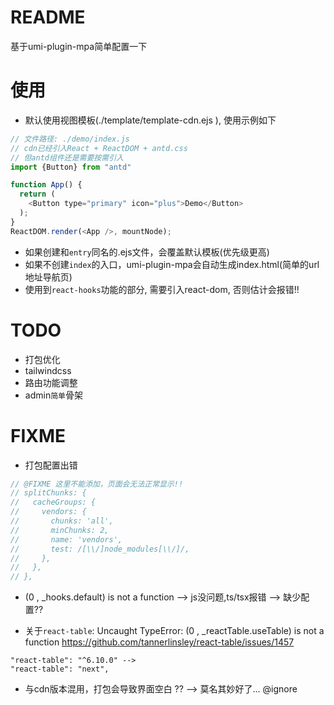 # README

基于umi-plugin-mpa简单配置一下

# 使用

- 默认使用视图模板(./template/template-cdn.ejs ), 使用示例如下

```js
// 文件路径: ./demo/index.js
// cdn已经引入React + ReactDOM + antd.css 
// 但antd组件还是需要按需引入
import {Button} from "antd"

function App() {
  return (
    <Button type="primary" icon="plus">Demo</Button>
  );
}
ReactDOM.render(<App />, mountNode);
```

- 如果创建和`entry`同名的.ejs文件，会覆盖默认模板(优先级更高)
- 如果不创建`index`的入口，umi-plugin-mpa会自动生成index.html(简单的url地址导航页)
- 使用到`react-hooks`功能的部分, 需要引入react-dom, 否则估计会报错!! 

# TODO

- 打包优化
- tailwindcss
- 路由功能调整
- admin`简单`骨架

# FIXME

- 打包配置出错

```java
// @FIXME 这里不能添加，页面会无法正常显示!!
// splitChunks: {
//   cacheGroups: {
//     vendors: {
//       chunks: 'all',
//       minChunks: 2,
//       name: 'vendors',
//       test: /[\\/]node_modules[\\/]/,
//     },
//   },
// },
```

- (0 , _hooks.default) is not a function --> js没问题,ts/tsx报错 --> 缺少配置??

- 关于`react-table`: Uncaught TypeError: (0 , _reactTable.useTable) is not a function
    https://github.com/tannerlinsley/react-table/issues/1457

```
"react-table": "^6.10.0" -->
"react-table": "next",
```

- 与cdn版本混用，打包会导致界面空白 ?? --> 莫名其妙好了... @ignore
